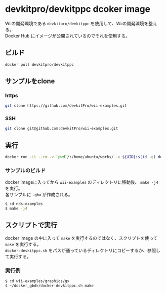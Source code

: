 # devkitpro/devkitppc dcoker image
Wiiの開発環境である `devkitpro/devkitppc` を使用して、Wiiの開発環境を整える。 \
Docker Hub にイメージが公開されているのでそれを使用する。

## ビルド

```bash
docker pull devkitpro/devkitppc
```

## サンプルをclone
### https
```bash
git clone https://github.com/devkitPro/wii-examples.git
```

### SSH
```bash
git clone git@github.com:devkitPro/wii-examples.git
```

## 実行

```bash
docker run -it --rm -v `pwd`/:/home/ubuntu/works/ -u ${UID}:$(id -g) devkitpro/devkitppc
```

### サンプルのビルド
docker imageに入ってから `wii-examples` のディレクトリに移動後、 `make -j4` を実行。 \
各サンプルに `.gba` が作成される。

```bash
$ cd nds-examples
$ make -j4
```

## スクリプトで実行
docker image の中に入って `make` を実行するのではなく、スクリプトを使って `make` を実行する。 \
`docker-devkitppc.sh` をパスが通っているディレクトリにコピーするか、参照して実行する。

### 実行例

```bash
$ cd wii-examples/graphics/gx
$ ~/docker_gbdk/docker-devkitppc.sh make
```
